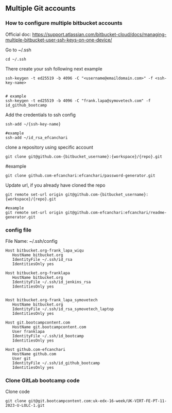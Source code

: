 ## Multiple Git accounts

### How to configure multiple bitbucket accounts
Official doc:
https://support.atlassian.com/bitbucket-cloud/docs/managing-multiple-bitbucket-user-ssh-keys-on-one-device/

Go to ~/.ssh
```
cd ~/.ssh
```

There create your ssh following next example
```
ssh-keygen -t ed25519 -b 4096 -C "<username@emaildomain.com>" -f <ssh-key-name>


# example 
ssh-keygen -t ed25519 -b 4096 -C "frank.lapa@symovetech.com" -f id_github_bootcamp
```


Add the credentials to ssh config
```
ssh-add ~/{ssh-key-name}

#example
ssh-add ~/id_rsa_efcanchari
```

clone a repository using specific account
```
git clone git@github.com-{bitbucket_username}:{workspace}/{repo}.git
```

#example
```
git clone github.com-efcanchari:efcanchari/password-generator.git
```


Update url, if you already have cloned the repo
```
git remote set-url origin git@github.com-{bitbucket_username}:{workspace}/{repo}.git

#example
git remote set-url origin git@github.com-efcanchari:efcanchari/readme-generator.git
```

### config file
File Name: ~/.ssh/config
```
Host bitbucket.org-frank_lapa_wiqu
   HostName bitbucket.org
   IdentityFile ~/.ssh/id_rsa
   IdentitiesOnly yes

Host bitbucket.org-franklapa
   HostName bitbucket.org
   IdentityFile ~/.ssh/id_jenkins_rsa
   IdentitiesOnly yes


Host bitbucket.org-frank_lapa_symovetech
   HostName bitbucket.org
   IdentityFile ~/.ssh/id_rsa_symovetech_laptop
   IdentitiesOnly yes

Host git.bootcampcontent.com
   HostName git.bootcampcontent.com
   User franklapa
   IdentityFile ~/.ssh/id_bootcamp
   IdentitiesOnly yes

Host github.com-efcanchari
   HostName github.com
   User git
   IdentityFile ~/.ssh/id_github_bootcamp
   IdentitiesOnly yes
```

### Clone GitLab bootcamp code
Clone code
```
git clone git@git.bootcampcontent.com:uk-edx-16-week/UK-VIRT-FE-PT-11-2023-U-LOLC-1.git
```